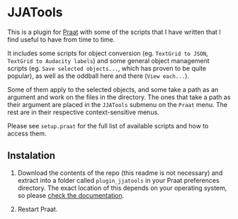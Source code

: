 JJATools
========

This is a plugin for [Praat][1] with some of the scripts that I have written that I find useful to have from time to time.

It includes some scripts for object conversion (eg. `TextGrid to JSON`, `TextGrid to Audacity labels`) and some general object management scripts (eg. `Save selected objects...`, which has proven to be quite popular), as well as the oddball here and there (`View each...`).

Some of them apply to the selected objects, and some take a path as an argument and work on the files in the directory. The ones that take a path as their argument are placed in the `JJATools` submenu on the `Praat` menu. The rest are in their respective context-sensitive menus.

Please see `setup.praat` for the full list of available scripts and how to access them.

Instalation
-----------

1. Download the contents of the repo (this readme is not necessary) and extract into a folder called `plugin_jjatools` in your Praat preferences directory. The exact location of this depends on your operating system, so please [check the documentation][2].

2. Restart Praat.

[1]: www.praat.org
[2]: http://www.fon.hum.uva.nl/praat/manual/preferences_directory.html
